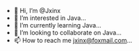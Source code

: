 - 👋 Hi, I’m @Jxinx
- 👀 I’m interested in Java...
- 🌱 I’m currently learning Java...
- 💞️ I’m looking to collaborate on Java...
- 📫 How to reach me jxinx@foxmail.com...

<!---
Jxinx/Jxinx is a ✨ special ✨ repository because its `README.md` (this file) appears on your GitHub profile.
You can click the Preview link to take a look at your changes.
--->
